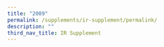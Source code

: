 ```yaml
---
title: "2009"
permalink: /supplements/ir-supplement/permalink/
description: ""
third_nav_title: IR Supplement
---
```

